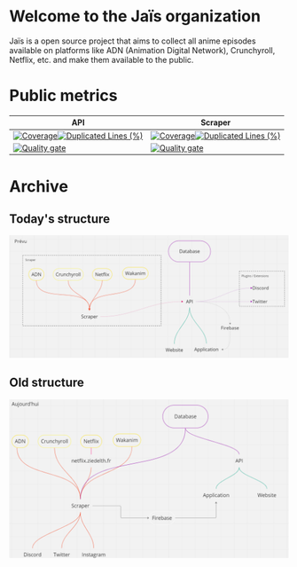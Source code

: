 # Welcome to the Jaïs organization

Jaïs is a open source project that aims to collect all anime episodes available on platforms like ADN (Animation Digital Network), Crunchyroll, Netflix, etc. and make them available to the public.

# Public metrics

| API | Scraper |
|---|---|
| [![Coverage](https://sonarqube.ziedelth.fr/api/project_badges/measure?project=jais-api&metric=coverage&token=sqb_d85d9339f0387b8ec50dfa277b939f3e77ce1e74)](https://sonarqube.ziedelth.fr/dashboard?id=jais-api)[![Duplicated Lines (%)](https://sonarqube.ziedelth.fr/api/project_badges/measure?project=jais-api&metric=duplicated_lines_density&token=sqb_d85d9339f0387b8ec50dfa277b939f3e77ce1e74)](https://sonarqube.ziedelth.fr/dashboard?id=jais-api) | [![Coverage](https://sonarqube.ziedelth.fr/api/project_badges/measure?project=jais-scraper&metric=coverage&token=sqb_f80762397bfe2ab15468e60ee77d97341354ceb7)](https://sonarqube.ziedelth.fr/dashboard?id=jais-scraper)[![Duplicated Lines (%)](https://sonarqube.ziedelth.fr/api/project_badges/measure?project=jais-scraper&metric=duplicated_lines_density&token=sqb_f80762397bfe2ab15468e60ee77d97341354ceb7)](https://sonarqube.ziedelth.fr/dashboard?id=jais-scraper) |
| [![Quality gate](https://sonarqube.ziedelth.fr/api/project_badges/quality_gate?project=jais-api&token=sqb_d85d9339f0387b8ec50dfa277b939f3e77ce1e74)](https://sonarqube.ziedelth.fr/dashboard?id=jais-api) | [![Quality gate](https://sonarqube.ziedelth.fr/api/project_badges/quality_gate?project=jais-scraper&token=sqb_f80762397bfe2ab15468e60ee77d97341354ceb7)](https://sonarqube.ziedelth.fr/dashboard?id=jais-scraper) |

# Archive

## Today's structure

<img src="https://github.com/Z-Jais/.github/blob/main/assets/planned_structure.png?raw=true" alt="Today's structure">

## Old structure

<img src="https://github.com/Z-Jais/.github/blob/main/assets/today_structure.png?raw=true" alt="Old structure">
